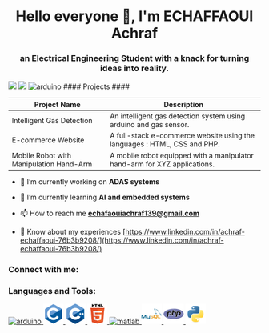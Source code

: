 <h1 align="center">Hello everyone 👋, I'm ECHAFFAOUI Achraf</h1>
<h3 align="center">an Electrical Engineering Student with a knack for turning ideas into reality.</h3>
<img src="https://pin.it/3WfwY2K"  class="center">
<img src="![LnR3](https://github.com/ECHAFFAOUI-Achraf/ECHAFFAOUI-Achraf/assets/152794593/9119429d-7c93-4f5d-9cc8-ef52aede31c4)">

<img src="https://images.app.goo.gl/wFCaxF8iAme62FMs6" alt="arduino" width="40" height="40"/>
#### Projects ####

| Project Name | Description |
| ------------ | ----------- |
| Intelligent Gas Detection | An intelligent gas detection system using arduino and gas sensor.|
| E-commerce Website | A full-stack e-commerce website using the languages : HTML, CSS and PHP.|
| Mobile Robot with Manipulation Hand-Arm | A mobile robot equipped with a manipulator hand-arm for XYZ applications.|

















- 🔭 I’m currently working on **ADAS systems**

- 🌱 I’m currently learning **AI and embedded systems**

- 📫 How to reach me **echafaouiachraf139@gmail.com**

- 📄 Know about my experiences [https://www.linkedin.com/in/achraf-echaffaoui-76b3b9208/](https://www.linkedin.com/in/achraf-echaffaoui-76b3b9208/)

<h3 align="left">Connect with me:</h3>
<p align="left">
</p>

<h3 align="left">Languages and Tools:</h3>
<p align="left"> <a href="https://www.arduino.cc/" target="_blank" rel="noreferrer"> <img src="https://cdn.worldvectorlogo.com/logos/arduino-1.svg" alt="arduino" width="40" height="40"/> </a> <a href="https://www.cprogramming.com/" target="_blank" rel="noreferrer"> <img src="https://raw.githubusercontent.com/devicons/devicon/master/icons/c/c-original.svg" alt="c" width="40" height="40"/> </a> <a href="https://www.w3schools.com/cpp/" target="_blank" rel="noreferrer"> <img src="https://raw.githubusercontent.com/devicons/devicon/master/icons/cplusplus/cplusplus-original.svg" alt="cplusplus" width="40" height="40"/> </a> <a href="https://www.w3.org/html/" target="_blank" rel="noreferrer"> <img src="https://raw.githubusercontent.com/devicons/devicon/master/icons/html5/html5-original-wordmark.svg" alt="html5" width="40" height="40"/> </a> <a href="https://www.mathworks.com/" target="_blank" rel="noreferrer"> <img src="https://upload.wikimedia.org/wikipedia/commons/2/21/Matlab_Logo.png" alt="matlab" width="40" height="40"/> </a> <a href="https://www.mysql.com/" target="_blank" rel="noreferrer"> <img src="https://raw.githubusercontent.com/devicons/devicon/master/icons/mysql/mysql-original-wordmark.svg" alt="mysql" width="40" height="40"/> </a> <a href="https://www.php.net" target="_blank" rel="noreferrer"> <img src="https://raw.githubusercontent.com/devicons/devicon/master/icons/php/php-original.svg" alt="php" width="40" height="40"/> </a> <a href="https://www.python.org" target="_blank" rel="noreferrer"> <img src="https://raw.githubusercontent.com/devicons/devicon/master/icons/python/python-original.svg" alt="python" width="40" height="40"/> </a> </p>
